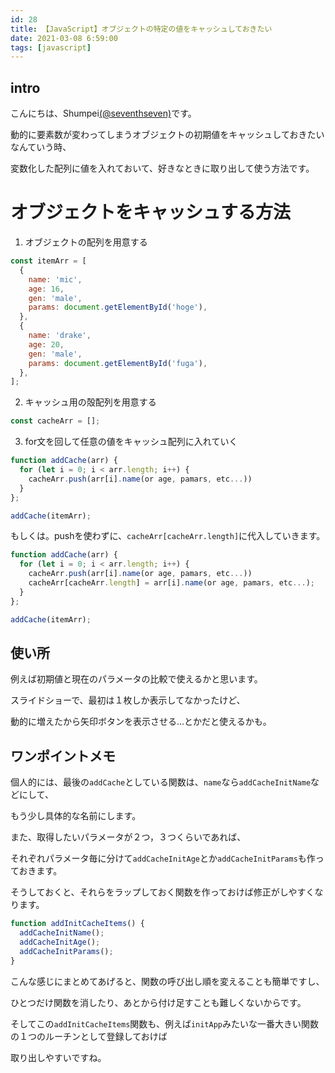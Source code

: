 ```yaml
---
id: 28
title: 【JavaScript】オブジェクトの特定の値をキャッシュしておきたい
date: 2021-03-08 6:59:00
tags: [javascript]
---
```


## intro

こんにちは、Shumpei[(@seventhseven)](https://twitter.com/seventhseven)です。

動的に要素数が変わってしまうオブジェクトの初期値をキャッシュしておきたいなんていう時、

変数化した配列に値を入れておいて、好きなときに取り出して使う方法です。

# オブジェクトをキャッシュする方法

1. オブジェクトの配列を用意する

```js
const itemArr = [
  {
    name: 'mic',
    age: 16,
    gen: 'male',
    params: document.getElementById('hoge'),
  },
  {
    name: 'drake',
    age: 20,
    gen: 'male',
    params: document.getElementById('fuga'),
  },
];
```

2. キャッシュ用の殻配列を用意する

```js
const cacheArr = [];
```

3. for文を回して任意の値をキャッシュ配列に入れていく

```js
function addCache(arr) {
  for (let i = 0; i < arr.length; i++) {
    cacheArr.push(arr[i].name(or age, pamars, etc...))
  }
};

addCache(itemArr);
```

もしくは。pushを使わずに、`cacheArr[cacheArr.length]`に代入していきます。

```js
function addCache(arr) {
  for (let i = 0; i < arr.length; i++) {
    cacheArr.push(arr[i].name(or age, pamars, etc...))
    cacheArr[cacheArr.length] = arr[i].name(or age, pamars, etc...);
  }
};

addCache(itemArr);
```

## 使い所

例えば初期値と現在のパラメータの比較で使えるかと思います。

スライドショーで、最初は１枚しか表示してなかったけど、

動的に増えたから矢印ボタンを表示させる…とかだと使えるかも。

## ワンポイントメモ

個人的には、最後の`addCache`としている関数は、`name`なら`addCacheInitName`などにして、

もう少し具体的な名前にします。

また、取得したいパラメータが２つ，３つくらいであれば、

それぞれパラメータ毎に分けて`addCacheInitAge`とか`addCacheInitParams`も作っておきます。

そうしておくと、それらをラップしておく関数を作っておけば修正がしやすくなります。

```js
function addInitCacheItems() {
  addCacheInitName();
  addCacheInitAge();
  addCacheInitParams();
}
```

こんな感じにまとめてあげると、関数の呼び出し順を変えることも簡単ですし、

ひとつだけ関数を消したり、あとから付け足すことも難しくないからです。

そしてこの`addInitCacheItems`関数も、例えば`initApp`みたいな一番大きい関数の１つのルーチンとして登録しておけば

取り出しやすいですね。
